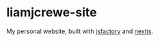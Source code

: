 # liamjcrewe-site
My personal website, built with [jsfactory](https://github.com/liamjcrewe/jsfactory) and [nextjs](https://github.com/zeit/next.js).

